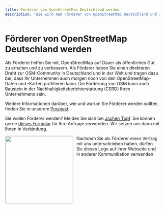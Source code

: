 ```yaml
---
title: Förderer von OpenStreetMap Deutschland werden
description: "Wie wird man Förderer von OpenStreetMap Deutschland und sichert den Erhalt freier Kartendaten – nachhaltig, sichtbar und wirkungsvoll."
---
```


# Förderer von OpenStreetMap Deutschland werden

Als Förderer helfen Sie mit, OpenStreetMap auf Dauer als öffentliches Gut zu
erhalten und zu verbessern. Als Förderer haben Sie einen direkteren Draht zur
OSM-Community in Deutschland und in der Welt und tragen dazu bei, dass Ihr
Unternehmen auch morgen noch von den OpenStreetMap-Daten und -Karten
profitieren kann. Die Förderung von OSM kann auch Baustein in der
Nachhaltigkeitsberichterstattung (CSRD) Ihres Unternehmens sein.

Weitere Informationen darüber, wie und warum Sie Förderer werden sollten,
finden Sie in unserem [Prospekt](/förderer/Prospekt-OpenStreetMap-Förderer.pdf).

Sie wollen Förderer werden? Melden Sie sich bei [Jochen
Topf](mailto:jochen.topf@fossgis.de). Sie können gerne [dieses
Formular](/förderer/Formular-OpenStreetMap-Förderer.pdf) für Ihre Anfrage
verwenden. Wir setzen uns dann mit Ihnen in Verbindung.

<a href="/förderer/openstreetmap-deutschland-foerderer.svg"><img src="/förderer/openstreetmap-deutschland-foerderer.svg" style="float: left; width: 220px; border: 1px dotted #a0a0a0; border-radius: 4px; margin-right: 10px;"/></a>

Nachdem Sie als Förderer einen Vertrag mit uns unterschrieben haben, dürfen Sie
dieses Logo auf ihrer Webseite und in anderer Kommunikation verwenden.

